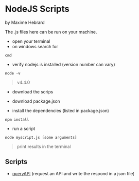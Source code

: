# NodeJS Scripts

by Maxime Hebrard

The .js files here can be run on your machine.

* open your terminal
 * on windows search for
~~~
cmd
~~~
* verify nodejs is installed (version number can vary)
~~~
node -v
~~~
> v4.4.0

* download the scrips
* download package.json

* install the dependencies (listed in package.json)
~~~
npm install
~~~

* run a script
~~~
node myscript.js [some arguments]
~~~
> print results in the terminal

## Scripts

 * [queryAPI](https://github.com/mhebrard/MHTutorials/tree/master/nodejs/Scripts/queryapi) (request an API and write the respond in a json file)
